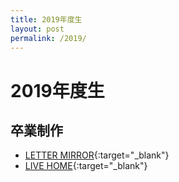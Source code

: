 ```yaml
---
title: 2019年度生
layout: post
permalink: /2019/
---
```

# 2019年度生

## 卒業制作
- [LETTER MIRROR](https://thxhightech.github.io/lettermirror/){:target="_blank"}
- [LIVE HOME](https://osaka-live-home.github.io/){:target="_blank"}
